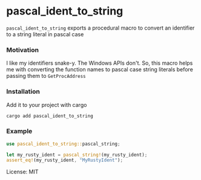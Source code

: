 # pascal_ident_to_string

`pascal_ident_to_string` exports a procedural macro to convert an identifier to a string literal in pascal case
### Motivation
I like my identifiers snake-y. The Windows APIs don't. So, this macro helps me with converting the function names
to pascal case string literals before passing them to `GetProcAddress`
### Installation
Add it to your project with cargo
```rust
cargo add pascal_ident_to_string
```
### Example
```rust
use pascal_ident_to_string::pascal_string;

let my_rusty_ident = pascal_string!(my_rusty_ident);
assert_eq!(my_rusty_ident, "MyRustyIdent");
```

License: MIT
